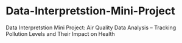 # Data-Interpretstion-Mini-Project
Data Interpretstion Mini Project: Air Quality Data Analysis – Tracking Pollution Levels and Their Impact on Health
